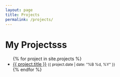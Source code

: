 ```yaml
---
layout: page
title: Projects
permalink: /projects/
---
```


# My Projectsss

<ul>
  {% for project in site.projects %}
    <li>
      <a href="{{ project.url }}">{{ project.title }}</a>
      <small>{{ project.date | date: "%B %d, %Y" }}</small>
    </li>
  {% endfor %}
</ul>